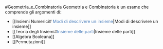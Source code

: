 #Geometria_e_Combinatoria 
Geometria e Combinatoria è un esame che comprende gli argomenti di:
- [[Insiemi Numerici#<font color=" 4f81bd"> Modi di descrivere un insieme</font>|Modi di descrivere un insieme]]
- [[Teoria degli Insiemi#<font color=" 4f81bd">Insieme delle parti</font>|Insieme delle parti]]
- [[Algebra Booleana]]
- [[Permutazioni]]